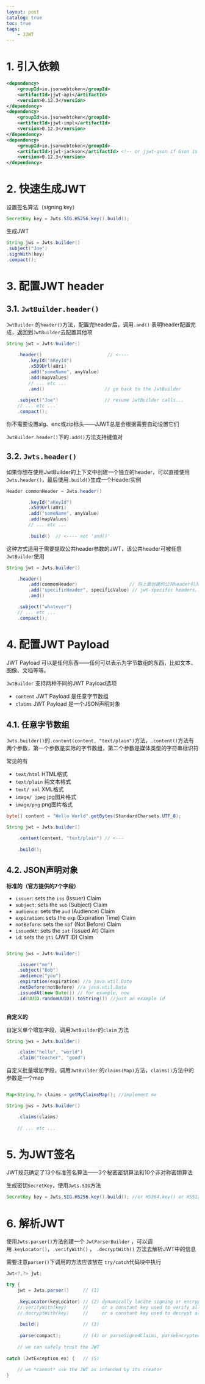 ```yaml
---
layout: post   	
catalog: true 	
toc: true
tags:
    - JJWT
---
```


# 1. 引入依赖

```xml
<dependency>
    <groupId>io.jsonwebtoken</groupId>
    <artifactId>jjwt-api</artifactId>
    <version>0.12.3</version>
</dependency>
<dependency>
    <groupId>io.jsonwebtoken</groupId>
    <artifactId>jjwt-impl</artifactId>
    <version>0.12.3</version>
</dependency>
<dependency>
    <groupId>io.jsonwebtoken</groupId>
    <artifactId>jjwt-jackson</artifactId> <!-- or jjwt-gson if Gson is preferred -->
    <version>0.12.3</version>
</dependency>
```

# 2. 快速生成JWT

设置签名算法（signing key）
```java
SecretKey key = Jwts.SIG.HS256.key().build();
```
生成JWT
```java
String jws = Jwts.builder()
.subject("Joe")
.signWith(key)
.compact();
```
# 3. 配置JWT header

## 3.1. `JwtBuilder.header()`

`JwtBuilder` 的`header()`方法，配置完header后，调用`.and()` 表明header配置完成，返回到`JwtBuilder`去配置其他项
```java
String jwt = Jwts.builder()
        
    .header()                        // <----
        .keyId("aKeyId")
        .x509Url(aUri)
        .add("someName", anyValue)
        .add(mapValues)
        // ... etc ...
        .and()                      // go back to the JwtBuilder
        
    .subject("Joe")                 // resume JwtBuilder calls...
    // ... etc ...    
    .compact();
```

你不需要设置alg、enc或zip标头——JJWT总是会根据需要自动设置它们

`JwtBuilder.header()`下的`.add()`方法支持键值对

## 3.2. `Jwts.header()`

如果你想在使用JwtBuilder的上下文中创建一个独立的header，可以直接使用`Jwts.header()`，最后使用`.build()`生成一个Header实例

```java
Header commonHeader = Jwts.header() 

        .keyId("aKeyId")
        .x509Url(aUri)
        .add("someName", anyValue)
        .add(mapValues)
        // ... etc ...
        
        .build()  // <---- not 'and()'
```

这种方式适用于需要提取公共header参数的JWT，该公共header可被任意`JwtBuilder`使用

```Java
String jwt = Jwts.builder()

    .header()
        .add(commonHeader)                   // 将上面创建的公共header引入
        .add("specificHeader", specificValue) // jwt-specific headers...
        .and()

    .subject("whatever")
    // ... etc ...
    .compact();
```

# 4. 配置JWT Payload

JWT Payload 可以是任何东西——任何可以表示为字节数组的东西，比如文本、图像、文档等等。

`JwtBuilder` 支持两种不同的JWT Payload选项
- `content` JWT Payload 是任意字节数组
- `claims` JWT Payload 是一个JSON声明对象

## 4.1. 任意字节数组

`Jwts.builder()`的`.content(content, "text/plain")`方法，`.content()`方法有两个参数，第一个参数是实际的字节数组，第二个参数是媒体类型的字符串标识符

常见的有
- `text/html` HTML格式
- `text/plain` 纯文本格式
- `text/ xml` XML格式
- `image/ jpeg`  jpg图片格式
- `image/png`  png图片格式

```java
byte[] content = "Hello World".getBytes(StandardCharsets.UTF_8);

String jwt = Jwts.builder()

    .content(content, "text/plain") // <---
    
    .build();
```

## 4.2. JSON声明对象


**标准的（官方提供的7个字段）**

- `issuer`: sets the `iss` (Issuer) Claim
- `subject`: sets the `sub` (Subject) Claim
- `audience`: sets the `aud` (Audience) Claim
- `expiration`: sets the `exp` (Expiration Time) Claim
- `notBefore`: sets the `nbf` (Not Before) Claim
- `issuedAt`: sets the `iat` (Issued At) Claim
- `id`: sets the `jti` (JWT ID) Claim

```java

String jws = Jwts.builder()

    .issuer("me")
    .subject("Bob")
    .audience("you")
    .expiration(expiration) //a java.util.Date
    .notBefore(notBefore) //a java.util.Date 
    .issuedAt(new Date()) // for example, now
    .id(UUID.randomUUID().toString()) //just an example id
    
```

**自定义的**

自定义单个增加字段，调用`JwtBuilder`的`claim` 方法

```java
String jws = Jwts.builder()

    .claim("hello", "world")
    .claim("teacher", "good")

```
自定义批量增加字段，调用`JwtBuilder` 的`claims(Map)`方法，`claims()`方法中的参数是一个map

```java

Map<String,?> claims = getMyClaimsMap(); //implement me

String jws = Jwts.builder()

    .claims(claims)
    
    // ... etc ...
```
# 5. 为JWT签名

JWT规范确定了13个标准签名算法——3个秘密密钥算法和10个非对称密钥算法

生成密钥`SecretKey`，使用`Jwts.SIG`方法
```java
SecretKey key = Jwts.SIG.HS256.key().build(); //or HS384.key() or HS512.key()
```
# 6. 解析JWT

使用`Jwts.parser()`方法创建一个 `JwtParserBuilder` ，可以调用`.keyLocator()`，`.verifyWith()` ， `.decryptWith()` 方法去解析JWT中的信息

需要注意`parser()`下调用的方法应该放在 `try/catch`代码块中执行

```java
Jwt<?,?> jwt;

try {
    jwt = Jwts.parser()     // (1)
        
    .keyLocator(keyLocator) // (2) dynamically locate signing or encryption keys    
    //.verifyWith(key)      //     or a constant key used to verify all signed JWTs
    //.decryptWith(key)     //     or a constant key used to decrypt all encrypted JWTs
        
    .build()                // (3)
        
    .parse(compact);        // (4) or parseSignedClaims, parseEncryptedClaims, parseSignedContent, etc
    
    // we can safely trust the JWT
     
catch (JwtException ex) {   // (5)
    
    // we *cannot* use the JWT as intended by its creator
}
```